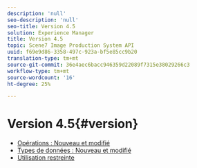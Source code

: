 ```yaml
---
description: 'null'
seo-description: 'null'
seo-title: Version 4.5
solution: Experience Manager
title: Version 4.5
topic: Scene7 Image Production System API
uuid: f69e9d86-3358-497c-923a-bf5e85cc9b20
translation-type: tm+mt
source-git-commit: 36e4aec6bacc946359d22089f7315e38029266c3
workflow-type: tm+mt
source-wordcount: '16'
ht-degree: 25%

---
```



# Version 4.5{#version}

* [Opérations : Nouveau et modifié](r-4-5-operations.md)
* [Types de données : Nouveau et modifié](r-4-5-types.md)
* [Utilisation restreinte](r-restricted-use.md)
